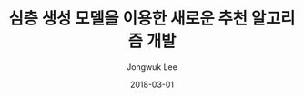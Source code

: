 ---
layout: post
title: "심층 생성 모델을 이용한 새로운 추천 알고리즘 개발"
description: "이공분야 기초연구사업 - 중견연구지원사업, 2018.3 - 2020.2 (연구 책임자)"
date: 2018-03-01
categories: ["research", "research_ongoing"]
tags: []
comments: true
author: Jongwuk Lee
pdf:
ppt:
---